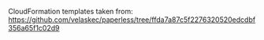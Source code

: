 CloudFormation templates taken from:
https://github.com/velaskec/paperless/tree/ffda7a87c5f2276320520edcdbf356a65f1c02d9
